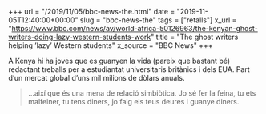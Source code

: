 +++
url = "/2019/11/05/bbc-news-the.html"
date = "2019-11-05T12:40:00+00:00"
slug = "bbc-news-the"
tags = ["retalls"]
x_url = "https://www.bbc.com/news/av/world-africa-50126963/the-kenyan-ghost-writers-doing-lazy-western-students-work"
title = "The ghost writers helping ’lazy’ Western students"
x_source = "BBC News"
+++


A Kenya hi ha joves que es guanyen la vida (pareix que bastant bé) redactant treballs per a estudiantat universitaris britànics i dels EUA. Part d’un mercat global d’uns mil milions de dòlars anuals.

> …així que és una mena de relació simbiòtica. Jo sé fer la feina, tu ets malfeiner, tu tens diners, jo faig els teus deures i guanye diners.
